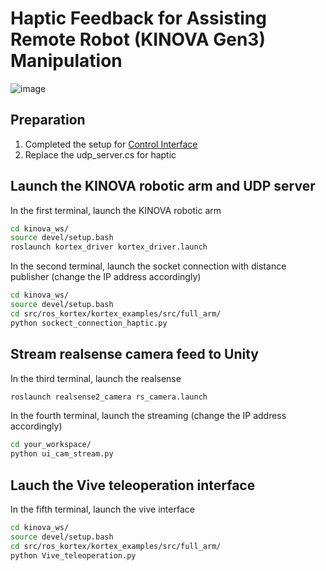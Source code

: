 # Haptic Feedback for Assisting Remote Robot (KINOVA Gen3) Manipulation

![image](https://github.com/tclin0207/Haptic-AR/blob/main/Haptic/Haptic.jpg)

## Preparation
1. Completed the setup for [Control Interface](https://github.com/GOPHER-System-Intergration/haptic-AR-Vive/tree/main/Control-Interface)
2. Replace the udp_server.cs for haptic

## Launch the KINOVA robotic arm and UDP server
In the first terminal, launch the KINOVA robotic arm
```bash
cd kinova_ws/
source devel/setup.bash
roslaunch kortex_driver kortex_driver.launch
```
In the second terminal, launch the socket connection with distance publisher (change the IP address accordingly)
```bash
cd kinova_ws/
source devel/setup.bash
cd src/ros_kortex/kortex_examples/src/full_arm/
python sockect_connection_haptic.py
```
## Stream realsense camera feed to Unity
In the third terminal, launch the realsense
```bash
roslaunch realsense2_camera rs_camera.launch 
```
In the fourth terminal, launch the streaming (change the IP address accordingly)
```bash
cd your_workspace/
python ui_cam_stream.py
```
## Lauch the Vive teleoperation interface
In the fifth terminal, launch the vive interface
```bash
cd kinova_ws/
source devel/setup.bash
cd src/ros_kortex/kortex_examples/src/full_arm/
python Vive_teleoperation.py
```
